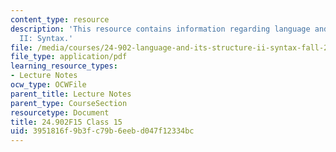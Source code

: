 ```yaml
---
content_type: resource
description: 'This resource contains information regarding language and its structure
  II: Syntax.'
file: /media/courses/24-902-language-and-its-structure-ii-syntax-fall-2015/3951816f9b3fc79b6eebd047f12334bc_MIT24_902F15_Class15.pdf
file_type: application/pdf
learning_resource_types:
- Lecture Notes
ocw_type: OCWFile
parent_title: Lecture Notes
parent_type: CourseSection
resourcetype: Document
title: 24.902F15 Class 15
uid: 3951816f-9b3f-c79b-6eeb-d047f12334bc
---
```

